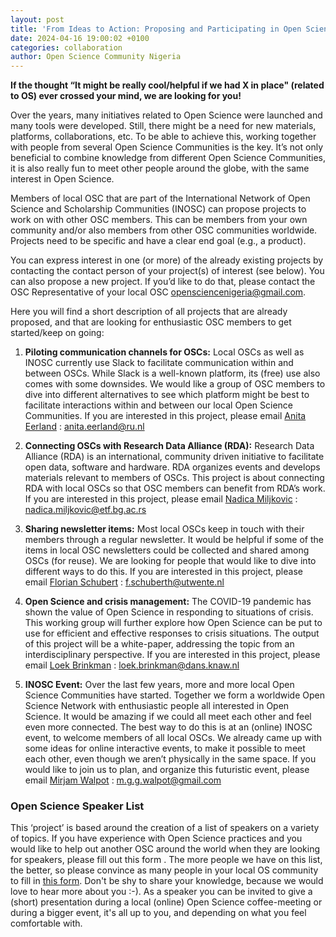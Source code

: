 ```yaml
---
layout: post
title: 'From Ideas to Action: Proposing and Participating in Open Science Projects'
date: 2024-04-16 19:00:02 +0100
categories: collaboration
author: Open Science Community Nigeria
---
```


**If the thought “It might be really cool/helpful if we had X in place" (related to OS) ever crossed your mind, we are looking for you!**

Over the years, many initiatives related to Open Science were launched and many tools were developed. Still, there might be a need for new materials, platforms, collaborations, etc. To be able to achieve this, working together with people from several Open Science Communities is the key. It’s not only beneficial to combine knowledge from different Open Science Communities, it is also really fun to meet other people around the globe, with the same interest in Open Science.

Members of local OSC that are part of the International Network of Open Science and Scholarship Communities (INOSC) can propose projects to work on with other OSC members. This can be members from your own community and/or also members from other OSC communities worldwide. Projects need to be specific and have a clear end goal (e.g., a product).

You can express interest in one (or more) of the already existing projects by contacting the contact person of your project(s) of interest (see below). You can also propose a new project. If you’d like to do that, please contact the OSC Representative of your local OSC [opensciencenigeria@gmail.com](mailto:opensciencenigeria@gmail.com).

Here you will find a short description of all projects that are already proposed, and that are looking for enthusiastic OSC members to get started/keep on going:

1. **Piloting communication channels for OSCs:**
   Local OSCs as well as INOSC currently use Slack to facilitate communication within and between OSCs. While Slack is a well-known platform, its (free) use also comes with some downsides. We would like a group of OSC members to dive into different alternatives to see which platform might be best to facilitate interactions within and between our local Open Science Communities. If you are interested in this project, please email [Anita Eerland](https://www.ru.nl/en/people/eerland-a) : [anita.eerland@ru.nl](mailto:anita.eerland@ru.nl)

1. **Connecting OSCs with Research Data Alliance (RDA):**
   Research Data Alliance (RDA) is an international, community driven initiative to facilitate open data, software and hardware. RDA organizes events and develops materials relevant to members of OSCs. This project is about connecting RDA with local OSCs so that OSC members can benefit from RDA’s work. If you are interested in this project, please email [Nadica Miljkovic](https://www.etf.bg.ac.rs/en/faculty/staff/nadica-miljkovic-4323) : [nadica.miljkovic@etf.bg.ac.rs](mailto:nadica.miljkovic@etf.bg.ac.rs)

1. **Sharing newsletter items:**
   Most local OSCs keep in touch with their members through a regular newsletter. It would be helpful if some of the items in local OSC newsletters could be collected and shared among OSCs (for reuse). We are looking for people that would like to dive into different ways to do this. If you are interested in this project, please email [Florian Schubert](https://people.utwente.nl/f.schuberth) : [f.schuberth@utwente.nl](mailto:f.schuberth@utwente.nl)

1. **Open Science and crisis management:**
   The COVID-19 pandemic has shown the value of Open Science in responding to situations of crisis. This working group will further explore how Open Science can be put to use for efficient and effective responses to crisis situations. The output of this project will be a white-paper, addressing the topic from an interdisciplinary perspective. If you are interested in this project, please email [Loek Brinkman](https://loekbrinkman.com/) : [loek.brinkman@dans.knaw.nl](mailto:loek.brinkman@dans.knaw.nl)

1. **INOSC Event:**
   Over the last few years, more and more local Open Science Communities have started. Together we form a worldwide Open Science Network with enthusiastic people all interested in Open Science. It would be amazing if we could all meet each other and feel even more connected. The best way to do this is at an (online) INOSC event, to welcome members of all local OSCs. We already came up with some ideas for online interactive events, to make it possible to meet each other, even though we aren’t physically in the same space. If you would like to join us to plan, and organize this futuristic event, please email [Mirjam Walpot](https://www.linkedin.com/in/mirjamwalpot/?originalSubdomain=nl) : [m.g.g.walpot@gmail.com](mailto:m.g.g.walpot@gmail.com)

### Open Science Speaker List

This ‘project’ is based around the creation of a list of speakers on a variety of topics. If you have experience with Open Science practices and you would like to help out another OSC around the world when they are looking for speakers, please fill out this form . The more people we have on this list, the better, so please convince as many people in your local OS community to fill in [this form](https://forms.gle/kSfeCqKpbbdc2CG56). Don't be shy to share your knowledge, because we would love to hear more about you :-). As a speaker you can be invited to give a (short) presentation during a local (online) Open Science coffee-meeting or during a bigger event, it's all up to you, and depending on what you feel comfortable with.
